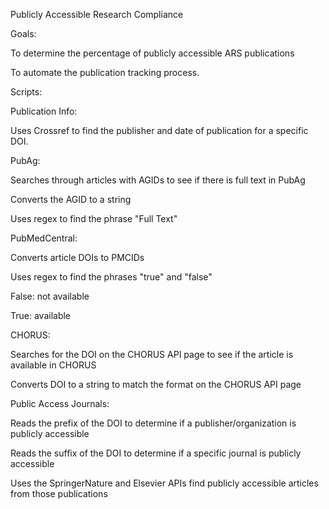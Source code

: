 Publicly Accessible Research Compliance

Goals: 

To determine the percentage of publicly accessible ARS publications

To automate the publication tracking process.


Scripts:

Publication Info:

Uses Crossref to find the publisher and date of publication for a specific DOI.

PubAg:

Searches through articles with AGIDs to see if there is full text in PubAg

Converts the AGID to a string 

Uses regex to find the phrase "Full Text"

PubMedCentral:

Converts article DOIs to PMCIDs 

Uses regex to find the phrases "true" and "false"

False: not available

True: available 

CHORUS:

Searches for the DOI on the CHORUS API page to see if the article is available in CHORUS

Converts DOI to a string to match the format on the CHORUS API page 

Public Access Journals:

Reads the prefix of the DOI to determine if a publisher/organization is publicly accessible

Reads the suffix of the DOI to determine if a specific journal is publicly accessible

Uses the SpringerNature and Elsevier APIs find publicly accessible articles from those publications



